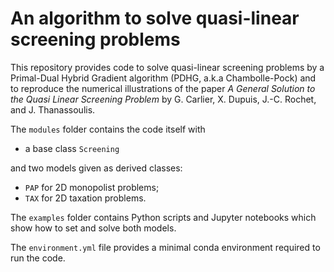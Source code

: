 # An algorithm to solve quasi-linear screening problems

This repository provides code to solve quasi-linear screening problems by a Primal-Dual Hybrid Gradient algorithm (PDHG, a.k.a Chambolle-Pock) and to reproduce the numerical illustrations of the paper *A General Solution to the Quasi Linear Screening Problem* by G. Carlier, X. Dupuis, J.-C. Rochet, and J. Thanassoulis.

The `modules` folder contains the code itself with

- a base class `Screening`
  
and two models given as derived classes:

- `PAP` for 2D monopolist problems;
- `TAX` for 2D taxation problems.
  
The `examples` folder contains Python scripts and Jupyter notebooks which show how to set and solve both models.

The `environment.yml` file provides a minimal conda environment required to run the code.
